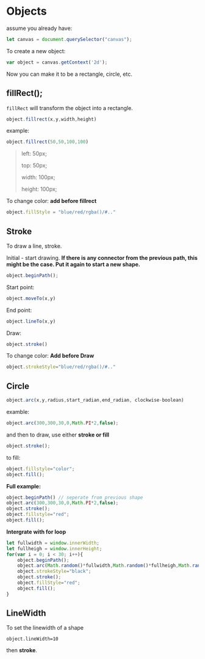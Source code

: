 # Objects

assume you already have:

```javascript
let canvas = document.querySelector("canvas");
```



To create a new object: 

```javascript
var object = canvas.getContext('2d');
```



Now you can make it to be a rectangle, circle, etc.



## fillRect();

`fillRect` will transform the object into a rectangle.

```javascript
object.fillrect(x,y,width,height)
```

example:

```javascript
object.fillrect(50,50,100,100)
```

> left: 50px;
>
> top: 50px;
>
> width: 100px;
>
> height: 100px;

To change color: **add before fillrect**

```javascript
object.fillStyle = "blue/red/rgba()/#.."
```



## Stroke

To draw a line, stroke.

Initial - start drawing. **If there is any connector from the previous path, this might be the case. Put it again to start a new shape.**

```javascript
object.beginPath();
```

Start point:

```javascript
object.moveTo(x,y)
```

End point:

```javascript
object.lineTo(x,y)
```

Draw:

```javascript
object.stroke()
```

To change color: **Add before Draw**

```javascript
object.strokeStyle="blue/red/rgba()/#.."
```

## Circle

```javascript
object.arc(x,y,radius,start_radian,end_radian, clockwise-boolean)
```

examble:

```javascript
object.arc(300,300,30,0,Math.PI*2,false);
```

and then to draw, use either **stroke or fill**

```javascript
object.stroke();
```

to fill:

```javascript
object.fillstyle="color";
object.fill();
```



**Full example:**

```javascript
object.beginPath() // seperate from previous shape
object.arc(300,300,30,0,Math.PI*2,false);
object.stroke();
object.fillstyle="red";
object.fill();
```



**Intergrate with for loop**

```javascript
let fullwidth = window.innerWidth;
let fullheigh = window.innerHeight;
for(var i = 0; i < 30; i++){
    object.beginPath();
    object.arc(Math.random()*fullwidth,Math.random()*fullheigh,Math.random()*30+1,0,Math.PI*2,false);
    object.strokeStyle="black";
    object.stroke();
    object.fillStyle="red";
    object.fill();
}
```

## LineWidth

To set the linewidth of a shape

`object.lineWidth=10`

then **stroke**.